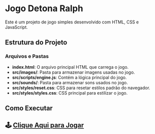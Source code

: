 # Jogo Detona Ralph

Este é um projeto de jogo simples desenvolvido com HTML, CSS e JavaScript.
 

## Estrutura do Projeto

### Arquivos e Pastas

- **index.html**: O arquivo principal HTML que carrega o jogo.
- **src/images/**: Pasta para armazenar imagens usadas no jogo.
- **src/scripts/engine.js**: Contém a lógica principal do jogo.
- **src/sounds/**: Pasta para armazenar sons usados no jogo.
- **src/styles/reset.css**: CSS para resetar estilos padrão do navegador.
- **src/styles/styles.css**: CSS principal para estilizar o jogo.

## Como Executar

## 🕹️ [Clique Aqui para Jogar](#)